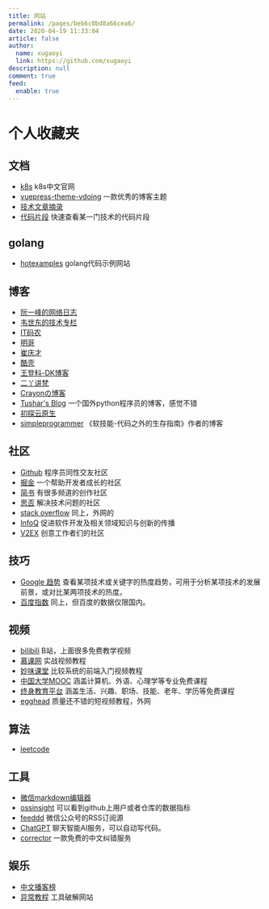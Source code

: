 ```yaml
---
title: 网站
permalink: /pages/beb6c0bd8a66cea6/
date: 2020-04-19 11:33:04
article: false
author: 
  name: xugaoyi
  link: https://github.com/xugaoyi
description: null
comment: true
feed: 
  enable: true
---
```

# 个人收藏夹

## 文档
* [k8s](https://kubernetes.io/zh-cn/docs/home/) k8s中文官网
* [vuepress-theme-vdoing](https://doc.xugaoyi.com/) 一款优秀的博客主题
* [技术文章摘录](http://learn.lianglianglee.com/)
* [代码片段](https://quickref.me/) 快速查看某一门技术的代码片段

## golang
* [hotexamples](https://golang.hotexamples.com/zh/) golang代码示例网站

## 博客
* [阮一峰的网络日志](http://www.ruanyifeng.com/blog/)
* [韦世东的技术专栏](https://www.weishidong.com/)
* [IT码农](https://tanqingbo.cn/)
* [明哥](https://iswbm.com/)
* [崔庆才](https://iswbm.com/)
* [酷壳](https://coolshell.cn/)
* [王登科-DK博客](https://greatdk.com/)
* [二丫讲梵](https://wiki.eryajf.net/)
* [Crayonの博客](https://sucrayon.top/)
* [Tushar's Blog](https://sadh.life/)  一个国外python程序员的博客，感觉不错
* [初探云原生](https://www.mervinwang.com/)
* [simpleprogrammer](https://simpleprogrammer.com/) 《软技能-代码之外的生存指南》作者的博客

## 社区
* [Github](https://github.com/) 程序员同性交友社区
* [掘金](https://juejin.im/) 一个帮助开发者成长的社区
* [简书](https://www.jianshu.com/) 有很多频道的创作社区
* [思否](https://segmentfault.com/) 解决技术问题的社区
* [stack overflow](https://stackoverflow.com/) 同上，外网的
* [InfoQ](https://www.infoq.cn/topic/Front-end) 促进软件开发及相关领域知识与创新的传播
* [V2EX](https://www.v2ex.com/) 创意工作者们的社区

## 技巧
* [Google 趋势](https://trends.google.com/trends) 查看某项技术或关键字的热度趋势，可用于分析某项技术的发展前景，或对比某两项技术的热度。
* [百度指数](https://index.baidu.com/v2/index.html#/) 同上，但百度的数据仅限国内。


## 视频
* [bilibili](https://www.bilibili.com/) B站，上面很多免费教学视频
* [慕课网](https://www.imooc.com/) 实战视频教程
* [妙味课堂](https://www.miaov.com/) 比较系统的前端入门视频教程
* [中国大学MOOC](https://www.icourse163.org/) 涵盖计算机、外语、心理学等专业免费课程
* [终身教育平台](http://le.ouchn.cn/) 涵盖生活、兴趣、职场、技能、老年、学历等免费课程
* [egghead](http://egghead.io) 质量还不错的短视频教程，外网


## 算法
* [leetcode](https://github.com/azl397985856/leetcode)

## 工具

* [微信markdown编辑器](https://md.openwrite.cn/)
* [ossinsight](https://ossinsight.io/) 可以看到github上用户或者仓库的数据指标
* [feeddd](https://feeddd.org/) 微信公众号的RSS订阅源
* [ChatGPT](https://chat.openai.com/) 聊天智能AI服务，可以自动写代码。
* [corrector](https://www.corrector.co/zh-hant/) 一款免费的中文纠错服务


## 娱乐

* [中文播客榜](https://xyzrank.com/#/)
* [异常教程](https://www.exception.site/) 工具破解网站
